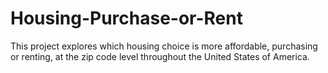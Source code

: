 # Housing-Purchase-or-Rent
This project explores which housing choice is more affordable, purchasing or renting, at the zip code level throughout the United States of America.
